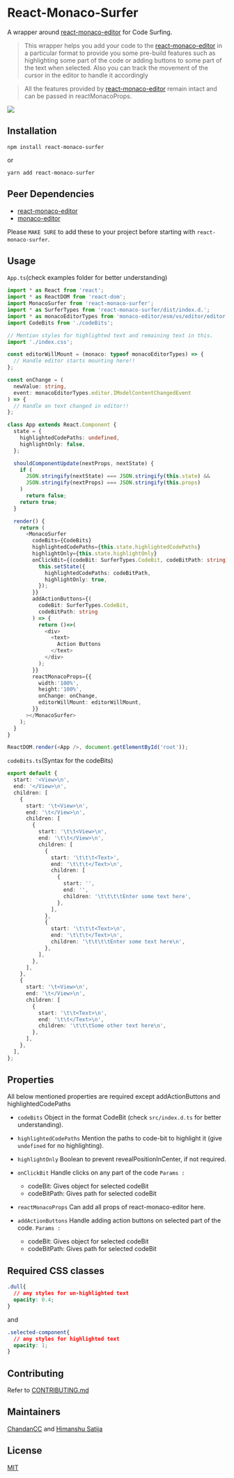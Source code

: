 # React-Monaco-Surfer

A wrapper around [react-monaco-editor](https://github.com/react-monaco-editor/react-monaco-editor) for Code Surfing.

> This wrapper helps you add your code to the [react-monaco-editor](https://github.com/react-monaco-editor/react-monaco-editor) in a particular format to provide you some pre-build features such as highlighting some part of the code or adding buttons to some part of the text when selected. Also you can track the movement of the cursor in the editor to handle it accordingly

> All the features provided by [react-monaco-editor](https://github.com/react-monaco-editor/react-monaco-editor) remain intact and can be passed in reactMonacoProps.

![](react-monaco-surfer.gif)

## Installation

```
npm install react-monaco-surfer
```

or

```
yarn add react-monaco-surfer
```

## Peer Dependencies

- [react-monaco-editor](https://github.com/react-monaco-editor/react-monaco-editor)
- [monaco-editor](https://github.com/microsoft/monaco-editor)

Please `MAKE SURE` to add these to your project before starting with `react-monaco-surfer`.

## Usage

`App.ts`(check examples folder for better understanding)

```TypeScript
import * as React from 'react';
import * as ReactDOM from 'react-dom';
import MonacoSurfer from 'react-monaco-surfer';
import * as SurferTypes from 'react-monaco-surfer/dist/index.d.';
import * as monacoEditorTypes from 'monaco-editor/esm/vs/editor/editor.api';
import CodeBits from './codeBits';

// Mention styles for highlighted text and remaining text in this.
import './index.css';

const editorWillMount = (monaco: typeof monacoEditorTypes) => {
  // Handle editor starts mounting here!!
};

const onChange = (
  newValue: string,
  event: monacoEditorTypes.editor.IModelContentChangedEvent
) => {
  // Handle on text changed in editor!!
};

class App extends React.Component {
  state = {
    highlightedCodePaths: undefined,
    highlightOnly: false,
  };

  shouldComponentUpdate(nextProps, nextState) {
    if (
      JSON.stringify(nextState) === JSON.stringify(this.state) &&
      JSON.stringify(nextProps) === JSON.stringify(this.props)
    )
      return false;
    return true;
  }

  render() {
    return (
      <MonacoSurfer
        codeBits={CodeBits}
        highlightedCodePaths={this.state.highlightedCodePaths}
        highlightOnly={this.state.highlightOnly}
        onClickBit={(codeBit: SurferTypes.CodeBit, codeBitPath: string) => {
          this.setState({
            highlightedCodePaths: codeBitPath,
            highlightOnly: true,
          });
        }}
        addActionButtons={(
          codeBit: SurferTypes.CodeBit,
          codeBitPath: string
        ) => {
          return ()=>(
            <div>
              <text>
                Action Buttons
              </text>
            </div>
          );
        }}
        reactMonacoProps={{
          width:'100%',
          height:'100%',
          onChange: onChange,
          editorWillMount: editorWillMount,
        }}
      ></MonacoSurfer>
    );
  }
}

ReactDOM.render(<App />, document.getElementById('root'));

```

`codeBits.ts`(Syntax for the codeBits)

```TypeScript
export default {
  start: '<View>\n',
  end: '</View>\n',
  children: [
    {
      start: '\t<View>\n',
      end: '\t</View>\n',
      children: [
        {
          start: '\t\t<View>\n',
          end: '\t\t</View>\n',
          children: [
            {
              start: '\t\t\t<Text>',
              end: '\t\t\t</Text>\n',
              children: [
                {
                  start: '',
                  end: '',
                  children: '\t\t\t\tEnter some text here',
                },
              ],
            },
            {
              start: '\t\t\t<Text>\n',
              end: '\t\t\t</Text>\n',
              children: '\t\t\t\tEnter some text here\n',
            },
          ],
        },
      ],
    },
    {
      start: '\t<View>\n',
      end: '\t</View>\n',
      children: [
        {
          start: '\t\t<Text>\n',
          end: '\t\t</Text>\n',
          children: '\t\t\tSome other text here\n',
        },
      ],
    },
  ],
};
```

## Properties

All below mentioned properties are required except addActionButtons and highlightedCodePaths

- `codeBits` Object in the format CodeBit (check `src/index.d.ts` for better understanding).

- `highlightedCodePaths` Mention the paths to code-bit to highlight it (give `undefined` for no highlighting).

- `highlightOnly` Boolean to prevent revealPositionInCenter, if not required.

- `onClickBit` Handle clicks on any part of the code
  `Params :`

  - codeBit: Gives object for selected codeBit
  - codeBitPath: Gives path for selected codeBit

- `reactMonacoProps` Can add all props of react-monaco-editor here.

- `addActionButtons` Handle adding action buttons on selected part of the code.
  `Params :`
  - codeBit: Gives object for selected codeBit
  - codeBitPath: Gives path for selected codeBit

## Required CSS classes

```CSS
.dull{
  // any styles for un-highlighted text
  opacity: 0.4;
}
```

and

```CSS
.selected-component{
  // any styles for highlighted text
  opacity: 1;
}
```

## Contributing

Refer to [CONTRIBUTING.md](https://github.com/GeekyAnts/react-monaco-surfer/blob/master/CONTRIBUTING.md)

## Maintainers

[ChandanCC](https://github.com/ChandanCC) and [Himanshu Satija](https://github.com/himanshu-satija)

## License

[MIT](https://github.com/GeekyAnts/react-monaco-surfer/blob/master/LICENSE)
